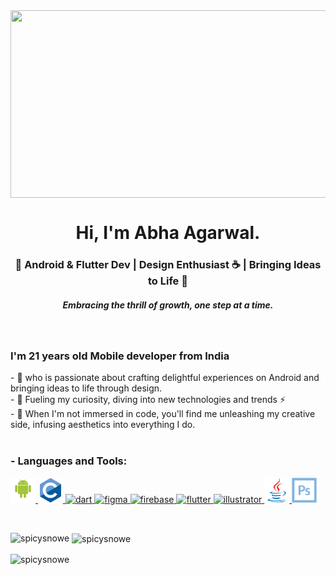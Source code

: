 <img align="center" src="banner (2).gif" width ="1000" height="300"/>
<h1 align="center">Hi, I'm Abha Agarwal.</h1>
<h3 align="center">📱 Android & Flutter Dev | Design Enthusiast ☕️ | Bringing Ideas to Life 🚀</h3>
<h5 align="center">Embracing the thrill of growth, one step at a time.</h5>

<br>


<h3 align="left">I'm 21 years old Mobile developer from India</h3>
- 🚀 who is passionate about crafting delightful experiences on Android and bringing ideas to life through design.  <br>
- 🌟 Fueling my curiosity, diving into new technologies and trends ⚡️  <br>
- 🎨 When I'm not immersed in code, you'll find me unleashing my creative side, infusing aesthetics into everything I do.

<br>
<br>

<h3 align="left">- Languages and Tools:</h3>
<p align="left"> <a href="https://developer.android.com" target="_blank" rel="noreferrer"> <img src="https://raw.githubusercontent.com/devicons/devicon/master/icons/android/android-original-wordmark.svg" alt="android" width="40" height="40"/> </a> <a href="https://www.cprogramming.com/" target="_blank" rel="noreferrer"> <img src="https://raw.githubusercontent.com/devicons/devicon/master/icons/c/c-original.svg" alt="c" width="40" height="40"/> </a> <a href="https://dart.dev" target="_blank" rel="noreferrer"> <img src="https://www.vectorlogo.zone/logos/dartlang/dartlang-icon.svg" alt="dart" width="40" height="40"/> </a> <a href="https://www.figma.com/" target="_blank" rel="noreferrer"> <img src="https://www.vectorlogo.zone/logos/figma/figma-icon.svg" alt="figma" width="40" height="40"/> </a> <a href="https://firebase.google.com/" target="_blank" rel="noreferrer"> <img src="https://www.vectorlogo.zone/logos/firebase/firebase-icon.svg" alt="firebase" width="40" height="40"/> </a> <a href="https://flutter.dev" target="_blank" rel="noreferrer"> <img src="https://www.vectorlogo.zone/logos/flutterio/flutterio-icon.svg" alt="flutter" width="40" height="40"/> </a> <a href="https://www.adobe.com/in/products/illustrator.html" target="_blank" rel="noreferrer"> <img src="https://www.vectorlogo.zone/logos/adobe_illustrator/adobe_illustrator-icon.svg" alt="illustrator" width="40" height="40"/> </a> <a href="https://www.java.com" target="_blank" rel="noreferrer"> <img src="https://raw.githubusercontent.com/devicons/devicon/master/icons/java/java-original.svg" alt="java" width="40" height="40"/> </a> <a href="https://www.photoshop.com/en" target="_blank" rel="noreferrer"> <img src="https://raw.githubusercontent.com/devicons/devicon/master/icons/photoshop/photoshop-line.svg" alt="photoshop" width="40" height="40"/> </a> </p>

<br>

<p><img align="left" src="https://github-readme-stats.vercel.app/api/top-langs?username=spicysnowe&show_icons=true&theme=dark&locale=en&layout=compact" alt="spicysnowe" /></p>

<p>&nbsp;<img align="center" src="https://github-readme-stats.vercel.app/api?username=spicysnowe&show_icons=true&theme=dracula&locale=en" alt="spicysnowe" /></p>

<p><img align="center" src="https://github-readme-streak-stats.herokuapp.com/?user=spicysnowe&theme=dark" alt="spicysnowe" /></p>

